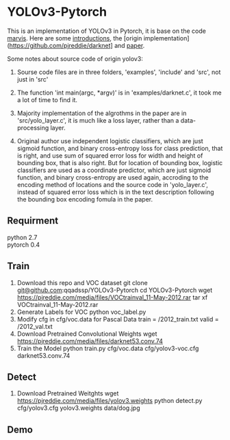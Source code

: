 # YOLOv3-Pytorch
This is an implementation of YOLOv3 in Pytorch, it is base on the code [marvis](https://github.com/marvis/pytorch-yolo3). Here are some [introductions](https://pjreddie.com/darknet/yolo/), the [origin implementation](https://github.com/pjreddie/darknet] and [paper](https://pjreddie.com/media/files/papers/YOLOv3.pdf).

Some notes about source code of origin yolov3:
1. Sourse code files are in three folders, 'examples', 'include' and 'src', not just in 'src'  

2. The function 'int main(argc, *argv)' is in 'examples/darknet.c', it took me a lot of time to find it.

3. Majority implementation of the algrothms in the paper are in 'src/yolo_layer.c', it is much like a loss layer, rather than a data-processing layer.

4. Original author use independent logistic classifiers, which are just sigmoid function, and binary cross-entropy loss for class prediction, that is right, and use sum of squared error loss for width and height of bounding box, that is also right. But for location of bounding box, logistic classifiers are used as a coordinate predictor, which are just sigmoid function, and binary cross-entropy are used again, accroding to the encoding method of locations and the source code in 'yolo_layer.c', instead of squared error loss which is in the text description following the bounding box encoding fomula in the paper.

## Requirment

python 2.7  
pytorch 0.4  

## Train
1. Download this repo and VOC dataset
    git clone git@github.com:qqadssp/YOLOv3-Pytorch
    cd YOLOv3-Pytorch
    wget https://pjreddie.com/media/files/VOCtrainval_11-May-2012.rar
    tar xf VOCtrainval_11-May-2012.rar
2. Generate Labels for VOC
    python voc_label.py
3. Modify cfg in cfg/voc.data for Pascal Data
    train = <path-to-voc>/2012_train.txt 
    valid = <path-to-voc>/2012_val.txt
4. Download Pretrained Convolutional Weights
    wget https://pjreddie.com/media/files/darknet53.conv.74
5. Train the Model
    python train.py cfg/voc.data cfg/yolov3-voc.cfg darknet53.conv.74
## Detect
1. Download Pretrained Weitghts
    wget https://pjreddie.com/media/files/yolov3.weights
    python detect.py cfg/yolov3.cfg yolov3.weights data/dog.jpg
## Demo
